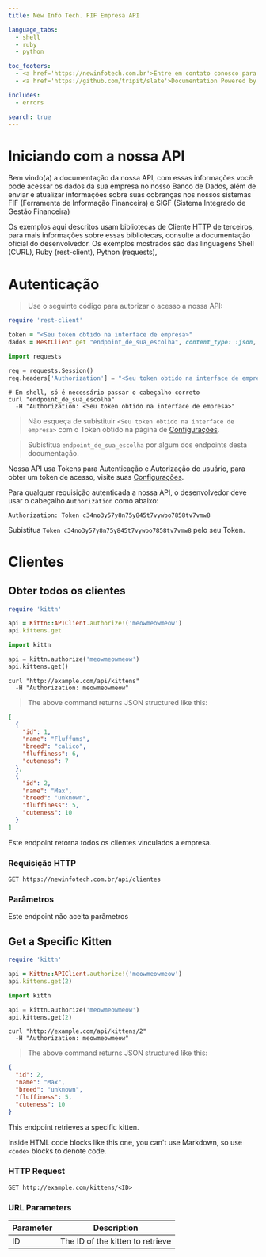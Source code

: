 ```yaml
---
title: New Info Tech. FIF Empresa API

language_tabs:
  - shell
  - ruby
  - python

toc_footers:
  - <a href='https://newinfotech.com.br'>Entre em contato conosco para obter um Token de desenvolvedor</a>
  - <a href='https://github.com/tripit/slate'>Documentation Powered by Slate</a>

includes:
  - errors

search: true
---
```


# Iniciando com a nossa API

Bem vindo(a) a documentação da nossa API, com essas informações você pode acessar os dados da sua empresa no nosso Banco de Dados, além de enviar e atualizar informações sobre suas cobranças nos nossos sistemas FIF (Ferramenta de Informação Financeira) e SIGF (Sistema Integrado de Gestão Financeira)

Os exemplos aqui descritos usam bibliotecas de Cliente HTTP de terceiros, para mais informações sobre essas bibliotecas, consulte a documentação oficial do desenvolvedor.
Os exemplos mostrados são das linguagens Shell (CURL), Ruby (rest-client), Python (requests), 

# Autenticação

> Use o seguinte código para autorizar o acesso a nossa API:

```ruby
require 'rest-client'

token = "<Seu token obtido na interface de empresa>"
dados = RestClient.get "endpoint_de_sua_escolha", content_type: :json, Authorization: token 
```

```python
import requests

req = requests.Session()
req.headers['Authorization'] = "<Seu token obtido na interface de empresa>"
```

```shell
# Em shell, só é necessário passar o cabeçalho correto
curl "endpoint_de_sua_escolha"
  -H "Authorization: <Seu token obtido na interface de empresa>"
```

> Não esqueça de subistituir `<Seu token obtido na interface de empresa>` com o Token obtido na página de [Configurações](https://newinfotech.com.br/empresas/#/config/integracao).

> Subistitua `endpoint_de_sua_escolha` por algum dos endpoints desta documentação.

Nossa API usa Tokens para Autenticação e Autorização do usuário, para obter um token de acesso, visite suas [Configurações](https://newinfotech.com.br/empresas/#/config/integracao).

Para qualquer requisição autenticada a nossa API, o desenvolvedor deve usar o cabeçalho `Authorization` como abaixo:

`Authorization: Token c34no3y57y8n75y845t7vywbo7858tv7vmw8`

<aside class="notice">
Subistitua <code>Token c34no3y57y8n75y845t7vywbo7858tv7vmw8</code> pelo seu Token.
</aside>

# Clientes

## Obter todos os clientes

```ruby
require 'kittn'

api = Kittn::APIClient.authorize!('meowmeowmeow')
api.kittens.get
```

```python
import kittn

api = kittn.authorize('meowmeowmeow')
api.kittens.get()
```

```shell
curl "http://example.com/api/kittens"
  -H "Authorization: meowmeowmeow"
```


> The above command returns JSON structured like this:

```json
[
  {
    "id": 1,
    "name": "Fluffums",
    "breed": "calico",
    "fluffiness": 6,
    "cuteness": 7
  },
  {
    "id": 2,
    "name": "Max",
    "breed": "unknown",
    "fluffiness": 5,
    "cuteness": 10
  }
]
```

Este endpoint retorna todos os clientes vinculados a empresa.

### Requisição HTTP

`GET https://newinfotech.com.br/api/clientes`

### Parâmetros


<aside class="notice">
Este endpoint não aceita parâmetros
</aside>

## Get a Specific Kitten

```ruby
require 'kittn'

api = Kittn::APIClient.authorize!('meowmeowmeow')
api.kittens.get(2)
```

```python
import kittn

api = kittn.authorize('meowmeowmeow')
api.kittens.get(2)
```

```shell
curl "http://example.com/api/kittens/2"
  -H "Authorization: meowmeowmeow"
```


> The above command returns JSON structured like this:

```json
{
  "id": 2,
  "name": "Max",
  "breed": "unknown",
  "fluffiness": 5,
  "cuteness": 10
}
```

This endpoint retrieves a specific kitten.

<aside class="warning">Inside HTML code blocks like this one, you can't use Markdown, so use <code>&lt;code&gt;</code> blocks to denote code.</aside>

### HTTP Request

`GET http://example.com/kittens/<ID>`

### URL Parameters

Parameter | Description
--------- | -----------
ID | The ID of the kitten to retrieve

